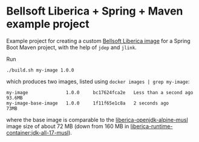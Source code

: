# Bellsoft Liberica + Spring + Maven example project
Example project for creating a custom [Bellsoft Liberica image](https://bell-sw.com/blog/creating-java-microcontainers-with-microprofile-jlink-and-liberica-jdk/) for a Spring Boot Maven project, with the help of `jdep` and `jlink`.

Run

```
./build.sh my-image 1.0.0
```

which produces two images, listed using `docker images | grep my-image`:

```
my-image              1.0.0     bc17624fca2e   Less than a second ago   93.6MB
my-image-base-image   1.0.0     1f11f65e1c8a   2 seconds ago            73MB
```

where the base image is comparable to the [liberica-openjdk-alpine-musl](https://hub.docker.com/r/bellsoft/liberica-openjdk-alpine-musl/tags) image size of about 72 MB (down from 160 MB in [liberica-runtime-container:jdk-all-17-musl](https://hub.docker.com/r/bellsoft/liberica-runtime-container/tags?page=1&name=jdk-all-17-musl)).

